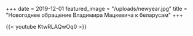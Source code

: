 +++
date = 2019-12-01
featured_image = "/uploads/newyear.jpg"
title = "Новогоднее обращение Владимира Мацкевича к беларусам"
+++

{{< youtube KtwRLAQwOq0 >}}
